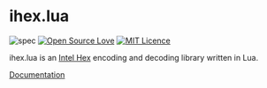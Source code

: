 # ihex.lua
![spec](https://github.com/sci4me/ihex.lua/workflows/spec/badge.svg) [![Open Source Love](https://badges.frapsoft.com/os/v1/open-source.svg?v=103)](https://github.com/ellerbrock/open-source-badges/) [![MIT Licence](https://badges.frapsoft.com/os/mit/mit.svg?v=103)](https://opensource.org/licenses/mit-license.php)

ihex.lua is an [Intel Hex](https://en.wikipedia.org/wiki/Intel_HEX) encoding and decoding library written in Lua.

[Documentation](https://sci4me.github.io/ihex.lua/)